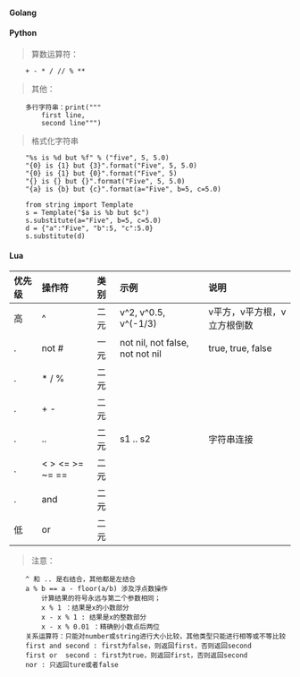 #### Golang

#### Python

> 算数运算符：
```
	+ - * / // % **
```

> 其他：
```
	多行字符串：print("""
		first line,
		second line""")
```

> 格式化字符串
```
	"%s is %d but %f" % ("five", 5, 5.0)
	"{0} is {1} but {3}".format("Five", 5, 5.0)
	"{0} is {1} but {0}".format("Five", 5)
	"{} is {} but {}".format("Five", 5, 5.0)
	"{a} is {b} but {c}".format(a="Five", b=5, c=5.0)

	from string import Template
	s = Template("$a is %b but $c")
	s.substitute(a="Five", b=5, c=5.0)
	d = {"a":"Five", "b":5, "c":5.0}
	s.substitute(d)

```

#### Lua

|优先级|操作符|类别|示例|说明|
|:-----|:-----|:---|:---|:---|
|高|^               |二元|v^2, v^0.5, v^(-1/3)           |v平方，v平方根，v立方根倒数|算数运算符      |
|. |not #           |一元|not nil, not false, not not nil|true, true, false          |逻辑运算符和其他|
|. |* / %           |二元|                               |                           |算数运算符      |
|. |+ -             |二元|                               |                           |算数运算符      |
|. |..              |二元|s1 .. s2                       |字符串连接                 |其他            |
|. |< > <= >= ~= == |二元|                               |                           |关系运算符      |
|. |and             |二元|                               |                           |逻辑运算符      |
|低|or              |二元|                               |                           |逻辑运算符      |

> 注意：
```
	^ 和 .. 是右结合，其他都是左结合
	a % b == a - floor(a/b) 涉及浮点数操作
	    计算结果的符号永远与第二个参数相同；
	    x % 1 ：结果是x的小数部分
	    x - x % 1 : 结果是x的整数部分
	    x - x % 0.01 ：精确到小数点后两位
	关系运算符：只能对number或string进行大小比较，其他类型只能进行相等或不等比较
	first and second : first为false，则返回first，否则返回second
	first or  second : first为true，则返回first，否则返回second
	nor : 只返回ture或者false
```
